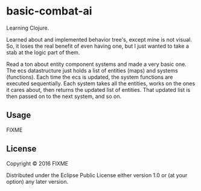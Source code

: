 # basic-combat-ai

Learning Clojure. 

Learned about and implemented behavior tree's, except mine is not visual. So, it loses the real benefit of even having one, but I just wanted to take a stab at the logic part of them. 

Read a ton about entity component systems and made a very basic one. The ecs datastructure just holds a list of entities (maps) and systems (functions). Each time the ecs is updated, the system functions are executed sequentially. Each system takes all the entities, works on the ones it cares about, then returns the updated list of entities. That updated list is then passed on to the next system, and so on.


## Usage

FIXME

## License

Copyright © 2016 FIXME

Distributed under the Eclipse Public License either version 1.0 or (at
your option) any later version.
